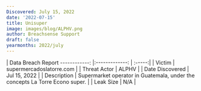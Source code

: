 ```yaml
---
Discovered: July 15, 2022
date: '2022-07-15'
title: Unisuper
image: images/blog/ALPHV.png
author: Breachsense Support
draft: false
yearmonths: 2022/july
---
```



| Data Breach Report
------------:     |:-------------:    | :-----:|
| Victim      | supermercadoslatorre.com      | 
| Threat Actor      | ALPHV      | 
| Date Discovered      | Jul 15, 2022      | 
| Description      | Supermarket operator in Guatemala, under the concepts La Torre Econo super.      | 
| Leak Size      | N/A      | 

